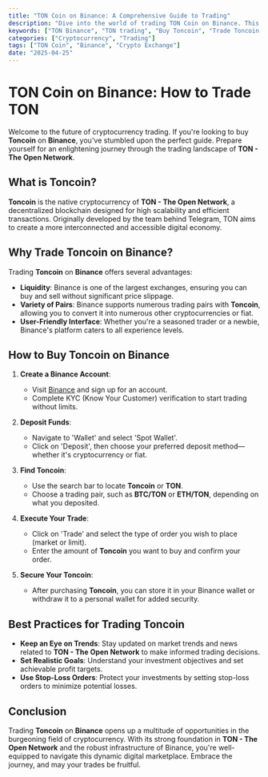 ```yaml
---
title: "TON Coin on Binance: A Comprehensive Guide to Trading"
description: "Dive into the world of trading TON Coin on Binance. This guide covers everything from buying to best practices for trading."
keywords: ["TON Binance", "TON trading", "Buy Toncoin", "Trade Toncoin Binance"]
categories: ["Cryptocurrency", "Trading"]
tags: ["TON Coin", "Binance", "Crypto Exchange"]
date: "2025-04-25"
---
```


# TON Coin on Binance: How to Trade TON 

Welcome to the future of cryptocurrency trading. If you're looking to buy **Toncoin** on **Binance**, you've stumbled upon the perfect guide. Prepare yourself for an enlightening journey through the trading landscape of **TON - The Open Network**. 

## What is Toncoin?

**Toncoin** is the native cryptocurrency of **TON - The Open Network**, a decentralized blockchain designed for high scalability and efficient transactions. Originally developed by the team behind Telegram, TON aims to create a more interconnected and accessible digital economy. 

## Why Trade Toncoin on Binance?

Trading **Toncoin** on **Binance** offers several advantages:
- **Liquidity**: Binance is one of the largest exchanges, ensuring you can buy and sell without significant price slippage.
- **Variety of Pairs**: Binance supports numerous trading pairs with **Toncoin**, allowing you to convert it into numerous other cryptocurrencies or fiat.
- **User-Friendly Interface**: Whether you're a seasoned trader or a newbie, Binance's platform caters to all experience levels.

## How to Buy Toncoin on Binance

1. **Create a Binance Account**: 
   - Visit [Binance](https://www.binance.com) and sign up for an account.
   - Complete KYC (Know Your Customer) verification to start trading without limits.

2. **Deposit Funds**: 
   - Navigate to 'Wallet' and select 'Spot Wallet'.
   - Click on 'Deposit', then choose your preferred deposit method—whether it's cryptocurrency or fiat.

3. **Find Toncoin**: 
   - Use the search bar to locate **Toncoin** or **TON**.
   - Choose a trading pair, such as **BTC/TON** or **ETH/TON**, depending on what you deposited.

4. **Execute Your Trade**:
   - Click on 'Trade' and select the type of order you wish to place (market or limit).
   - Enter the amount of **Toncoin** you want to buy and confirm your order.

5. **Secure Your Toncoin**: 
   - After purchasing **Toncoin**, you can store it in your Binance wallet or withdraw it to a personal wallet for added security. 

## Best Practices for Trading Toncoin

- **Keep an Eye on Trends**: Stay updated on market trends and news related to **TON - The Open Network** to make informed trading decisions.
- **Set Realistic Goals**: Understand your investment objectives and set achievable profit targets. 
- **Use Stop-Loss Orders**: Protect your investments by setting stop-loss orders to minimize potential losses.

## Conclusion

Trading **Toncoin** on **Binance** opens up a multitude of opportunities in the burgeoning field of cryptocurrency. With its strong foundation in **TON - The Open Network** and the robust infrastructure of Binance, you're well-equipped to navigate this dynamic digital marketplace. Embrace the journey, and may your trades be fruitful.